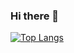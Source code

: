 ### Hi there 👋

[![Top Langs](https://github-readme-stats.vercel.app/api/top-langs/?username=VinceDeslo)](https://github.com/VinceDeslo/github-readme-stats)

